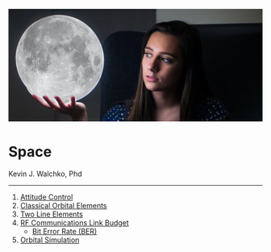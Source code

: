 ![](header.jpg)

# Space

Kevin J. Walchko, Phd

---

1. [Attitude Control](attitude-control/satellite-attitude.ipynb)
1. [Classical Orbital Elements](orbital-elements/orbital-elements.ipynb)
1. [Two Line Elements](tle/tle.ipynb)
1. [RF Communications Link Budget](comm/comm-firesat.ipynb)
    - [Bit Error Rate (BER)](comm/ber.ipynb)
1. [Orbital Simulation](orbit-sim/orbit-simulation.ipynb)
